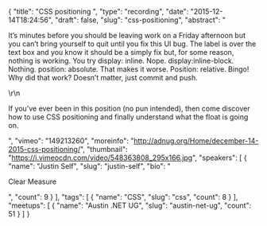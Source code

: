 {
  "title": "CSS positioning ",
  "type": "recording",
  "date": "2015-12-14T18:24:56",
  "draft": false,
  "slug": "css-positioning",
  "abstract": "<p>It’s minutes before you should be leaving work on a Friday afternoon but you can’t bring yourself to quit until you fix this UI bug. The label is over the text box and you know it should be a simply fix but, for some reason, nothing is working. You try display: inline. Nope. display:inline-block. Nothing. position: absolute. That makes it worse. Position: relative. Bingo! Why did that work? Doesn’t matter, just commit and push.</p>\r\n<p>If you’ve ever been in this position (no pun intended), then come discover how to use CSS positioning and finally understand what the float is going on.</p>",
  "vimeo": "149213260",
  "moreinfo": "http://adnug.org/Home/december-14-2015-css-positioning/",
  "thumbnail": "https://i.vimeocdn.com/video/548363808_295x166.jpg",
  "speakers": [
    {
      "name": "Justin Self",
      "slug": "justin-self",
      "bio": "<p>Clear Measure</p>",
      "count": 9
    }
  ],
  "tags": [
    {
      "name": "CSS",
      "slug": "css",
      "count": 8
    }
  ],
  "meetups": [
    {
      "name": "Austin .NET UG",
      "slug": "austin-net-ug",
      "count": 51
    }
  ]
}